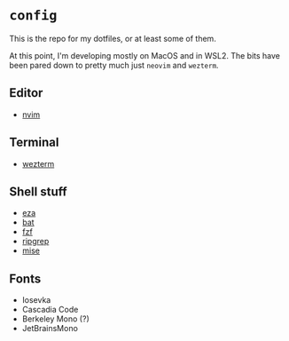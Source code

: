# `config`

This is the repo for my dotfiles, or at least some of them.

At this point, I'm developing mostly on MacOS and in WSL2.  The bits have been
pared down to pretty much just `neovim` and `wezterm`.

## Editor
* [nvim](https://github.com/neovim/neovim)

## Terminal
* [wezterm](https://wezfurlong.org/wezterm/)

## Shell stuff
* [eza](https://github.com/eza-community/eza)
* [bat](https://github.com/sharkdp/bat)
* [fzf](https://github.com/junegunn/fzf)
* [ripgrep](https://github.com/BurntSushi/ripgrep)
* [mise](https://github.com/jdx/mise)

## Fonts
* Iosevka
* Cascadia Code
* Berkeley Mono (?)
* JetBrainsMono
